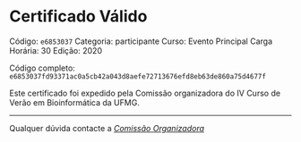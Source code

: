 # Certificado Válido

Código: `e6853037`
Categoria: participante
Curso: Evento Principal
Carga Horária: 30
Edição: 2020


Código completo: `e6853037fd93371ac0a5cb42a043d8aefe72713676efd8eb63de860a75d4677f`


Este certificado foi expedido pela Comissão organizadora do IV Curso de Verão em Bioinformática da UFMG.

----

Qualquer dúvida contacte a [_Comissão Organizadora_](<mailto:cursobioinfoufmg@gmail.com$subject=[Certificados]>)

